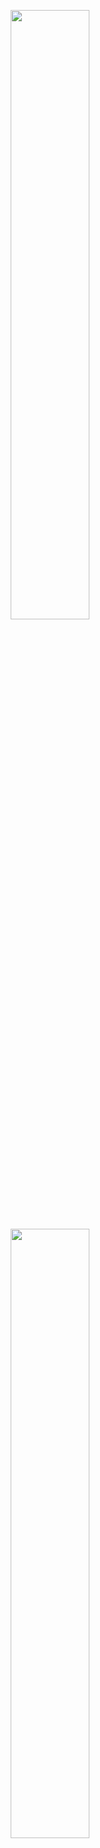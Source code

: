 <p align="center">
<img src="https://upload.wikimedia.org/wikipedia/commons/thumb/d/de/AirflowLogo.png/330px-AirflowLogo.png" width="50%"/>
<img src="https://upload.wikimedia.org/wikipedia/commons/thumb/0/0c/Logo_Hetzner.svg/330px-Logo_Hetzner.svg.png" width="50%" />
</p>

# Apache Airflow in Hetzner Cloud

Single machine deployment of [Apache Airflow](https://airflow.apache.org) in Hetzner Cloud using [Packer](https://www.packer.io/downloads) and [OpenTofu](<https://opentofu.org/downloads>)

## What's Included

- Apache Airflow with Celery Executor.
- PostgreSQL as the metadata database.
- Redis as the Celery message broker.
- Systemd services to manage Airflow components [^1] (Scheduler, Webserver, Celery Worker).
- User `admin` with password `admin` to log in the web interface.

## Hetzner Server Configuration

`cx22` server with the below specs:

- **CPU**: `2`
- **Memory**: `4GB`
- **Disk**: `40GB`

For the server price check [Hetzner Cloud documentation](https://www.hetzner.com/cloud).

## Prerequisites

- [Packer](https://www.packer.io/downloads)
- [OpenTofu](<https://opentofu.org/downloads>)
- An active [Hetzner Cloud](https://www.hetzner.com/cloud) account.
- A Hetzner Cloud API Token. You can create one from your Hetzner Cloud Console under `Security > API tokens`.

## Setup

Summary of the steps:

1. Export the environment variables required by Packer and OpenTofu.
2. Create SSH Key in Hetzner. This key will be used by Packer provisioners to create the snapshot.
3. Build Apache Airflow snapshot with Packer. The created snapshot will be available in Hetzner Cloud Console under `Servers > Images`.
4. Use the latest image built in step 2 to create a new server using OpenTofu.

### Step 1: Setting the Environment variables

> [!WARNING]
> The below commands will be visible in the shell history. To avoid exposing these secrets, one option is to disable the history before running the commands.

```bash
export PKR_VAR_hcloud_token=<your_hetzner_api_token>
export PKR_VAR_db_password=<airflow_db_user_password>
export TF_VAR_hcloud_token=<your_hetzner_api_token>
export TF_VAR_passphrase=<opentofu_state_encryption_passphrase>
```

### Step 2: Create the SSH Key

Create SSH key pairs [^2]. Save the public key in a file named `id_rsa.pub`, and add the private key to your SSH agent [^3]. After creating the SSH key, locally, run the following commands to create it in Hetzner Cloud:

```shell
cp id_rsa.pub ssh-key/ && cd ssh-key
tofu init && tofu apply
```

### Step 3: Build Apache Airflow Snapshot with Packer

```shell
cd ../server-image
packer init . && packer build hetzner-apache-airflow.pkr.hcl
```

### Step 4: Create the Server with OpenTofu

```shell
cd ../server
tofu init && tofu apply
```

## Accessing Airflow UI

Once the `tofu apply` command is complete, it will output the URL for your Airflow web interface.

- **URL**: `http://<your-server-ip>:8080`
- **Username**: `admin`
- **Password**: `admin`

> [!CAUTION]
> Remember to change the password of the `admin` user.

## SSH Access

Assuming the private key was added to the SSH agent, it should be possible to SSH to the server using the command `ssh root@<airflow-server-ip>`.

## Cleaning Up

To avoid incurring further costs, you should destroy the created resources when you are finished.

1. **Destroy the Server:**

    ```bash
    cd server
    tofu destroy --auto-approve
    ```

2. **Destroy the SSH Key:**

    ```bash
    cd ../ssh-key
    tofu destroy --auto-approve
    ```

3. **Delete the Snapshot:**
    - Go to your Hetzner Cloud Console.
    - Navigate to `Images`.
    - Find the snapshot named `Apache Airflow - ...` and delete it.

[^1]: <https://airflow.apache.org/docs/apache-airflow/stable/core-concepts/overview.html>
[^2]: <https://docs.github.com/en/authentication/connecting-to-github-with-ssh/generating-a-new-ssh-key-and-adding-it-to-the-ssh-agent#generating-a-new-ssh-key>
[^3]: <https://docs.github.com/en/authentication/connecting-to-github-with-ssh/generating-a-new-ssh-key-and-adding-it-to-the-ssh-agent#adding-your-ssh-key-to-the-ssh-agent>
